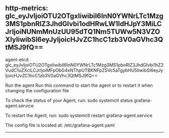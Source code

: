 http-metrics: glc_eyJvIjoiOTU2OTgxIiwibiI6InN0YWNrLTc1Mzg3MS1pbnRlZ3JhdGlvbi1odHRwLW1ldHJpY3MiLCJrIjoiNUNmMnUzUU95dTQ1Nm5TUWw5N3VZOXIyIiwibSI6eyJyIjoicHJvZC1hcC1zb3V0aGVhc3QtMSJ9fQ==
---------------------------------------------
agent-etcd:
glc_eyJvIjoiOTU2OTgxIiwibiI6InN0YWNrLTc1Mzg3MS1pbnRlZ3JhdGlvbi1hZ2VudC1uZXciLCJrIjoiMFpObG4xNThpUTBKNFpZSVc5aTgybHU5IiwibSI6eyJyIjoicHJvZC1hcC1zb3V0aGVhc3QtMSJ9fQ==



Run the agent
Run this command to start the agent or to restart it when changing the configuration file


To check the status of your Agent, run:
   sudo systemctl status grafana-agent.service

To restart the Agent, run:
   sudo systemctl restart grafana-agent.service

The config file is located at:
   /etc/grafana-agent.yaml

---------------------------------------------